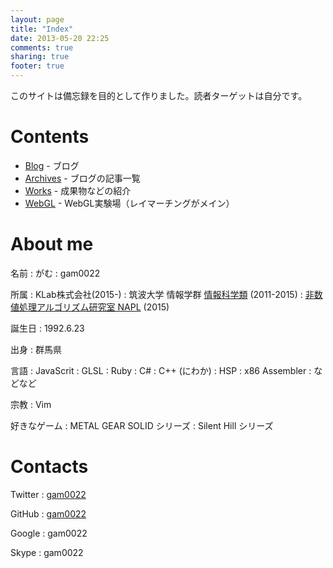 ```yaml
---
layout: page
title: "Index"
date: 2013-05-20 22:25
comments: true
sharing: true
footer: true
---
```


このサイトは備忘録を目的として作りました。読者ターゲットは自分です。

# Contents

- [Blog](/blog) - ブログ
- [Archives](/blog/archives) - ブログの記事一覧
- [Works](/works) - 成果物などの紹介
- [WebGL](/webgl) - WebGL実験場（レイマーチングがメイン）

# About me

名前
: がむ
: gam0022

所属
: KLab株式会社(2015-)
: 筑波大学 情報学群 [情報科学類](https://www.coins.tsukuba.ac.jp/) (2011-2015)
: [非数値処理アルゴリズム研究室 NAPL](http://npal.cs.tsukuba.ac.jp/) (2015)

誕生日
: 1992.6.23

出身
: 群馬県

言語
: JavaScrit
: GLSL
: Ruby
: C#
: C++ (にわか)
: HSP
: x86 Assembler
: などなど

宗教
: Vim

好きなゲーム
: METAL GEAR SOLID シリーズ
: Silent Hill シリーズ

# Contacts

Twitter
: [gam0022](http://twitter.com/gam0022)

GitHub
: [gam0022](https://github.com/gam0022)

Google
: gam0022

Skype
: gam0022
